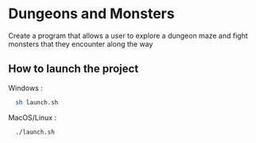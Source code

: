 
# Dungeons and Monsters

Create a program that allows a user to explore a dungeon maze and fight monsters that
they encounter along the way


## How to launch the project

Windows :

```bash
  sh launch.sh
```

MacOS/Linux :

```bash
  ./launch.sh
```